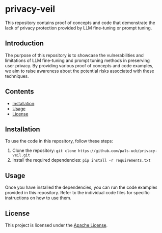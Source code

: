 # privacy-veil

This repository contains proof of concepts and code that demonstrate the lack of privacy protection provided by LLM fine-tuning or prompt tuning.

## Introduction

The purpose of this repository is to showcase the vulnerabilities and limitations of LLM fine-tuning and prompt tuning methods in preserving user privacy. By providing various proof of concepts and code examples, we aim to raise awareness about the potential risks associated with these techniques.

## Contents

- [Installation](#installation)
- [Usage](#usage)
- [License](#license)

## Installation

To use the code in this repository, follow these steps:

1. Clone the repository: `git clone https://github.com/pals-ucb/privacy-veil.git`
2. Install the required dependencies: `pip install -r requirements.txt`

## Usage

Once you have installed the dependencies, you can run the code examples provided in this repository. Refer to the individual code files for specific instructions on how to use them.

## License

This project is licensed under the [Apache License](LICENSE).
